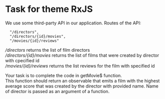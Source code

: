 # Task for theme RxJS

We use some third-party API in our application.
Routes of the API: 
``` 
  "/directors",  
  "/directors/{id}/movies",  
  "/movies/{id}/reviews" 
```  

*/directors* returns the list of film directors  
*/directors/{id}/movies* returns the list of films that were created by director with cpecified id  
*/movies/{id}/reviews* returns the list reviews for the film with specified id  

Your task is to complete the code in getMovie$ function.  
This function should return an observable that emits a film with the highest average score that was created by the director with provided name. 
Name of director is passed as an argument of a function.